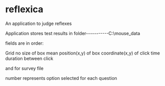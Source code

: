 reflexica
=========

An application to judge reflexes 






Application stores test results in folder-----------C:\mouse_data


fields are in order:

Grid no
size of box 
mean position(x,y) of box 
coordinate(x,y) of click 
time duration between click


and for survey file

number represents option selected for each question

